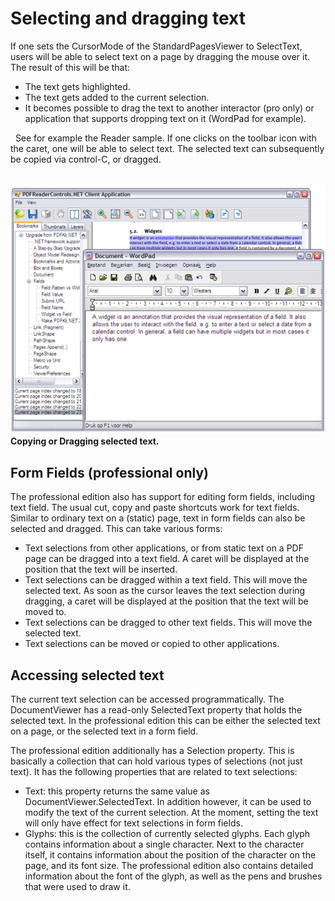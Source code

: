 # Selecting and dragging text

If one sets the CursorMode of the StandardPagesViewer to SelectText, users will be able to select text on a page by dragging the mouse over it. The result of this will be that:
&nbsp;<ul><li>
The text gets highlighted.</li><li>
The text gets added to the current selection.</li><li>
It becomes possible to drag the text to another interactor (pro only) or application that supports dropping text on it (WordPad for example).</li></ul>&nbsp;
See for example the Reader sample. If one clicks on the toolbar icon with the caret, one will be able to select text. The selected text can subsequently be copied via control-C, or dragged.

<br /><img alt="Copying-or-Dragging-selected-text" src="media/Copying-or-Dragging-selected-text.png" /><br />
**Copying or Dragging selected text.**
<br />

## Form Fields (professional only)

The professional edition also has support for editing form fields, including text field. The usual cut, copy and paste shortcuts work for text fields. Similar to ordinary text on a (static) page, text in form fields can also be selected and dragged. This can take various forms:
&nbsp;<ul><li>
Text selections from other applications, or from static text on a PDF page can be dragged into a text field. A caret will be displayed at the position that the text will be inserted.</li><li>
Text selections can be dragged within a text field. This will move the selected text. As soon as the cursor leaves the text selection during dragging, a caret will be displayed at the position that the text will be moved to.</li><li>
Text selections can be dragged to other text fields. This will move the selected text.</li><li>
Text selections can be moved or copied to other applications.</li></ul>

## Accessing selected text

The current text selection can be accessed programmatically. The DocumentViewer has a read-only SelectedText property that holds the selected text. In the professional edition this can be either the selected text on a page, or the selected text in a form field.


The professional edition additionally has a Selection property. This is basically a collection that can hold various types of selections (not just text). It has the following properties that are related to text selections:
&nbsp;<ul><li>
Text: this property returns the same value as DocumentViewer.SelectedText. In addition however, it can be used to modify the text of the current selection. At the moment, setting the text will only have effect for text selections in form fields.</li><li>
Glyphs: this is the collection of currently selected glyphs. Each glyph contains information about a single character. Next to the character itself, it contains information about the position of the character on the page, and its font size. The professional edition also contains detailed information about the font of the glyph, as well as the pens and brushes that were used to draw it.</li></ul>&nbsp;
